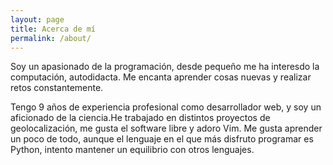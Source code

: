 ```yaml
---
layout: page
title: Acerca de mí
permalink: /about/
---
```


Soy un apasionado de la programación, desde pequeño me ha interesdo la computación,
autodidacta. Me encanta aprender cosas nuevas y realizar retos constantemente.

Tengo 9 años de experiencia profesional como desarrollador web, y soy un aficionado
de la ciencia.He trabajado en distintos proyectos de geolocalización, me gusta
el software libre y adoro Vim. Me gusta aprender un poco de todo, aunque el lenguaje
en el que más disfruto programar es Python, intento mantener un equilibrio con otros
lenguajes.
